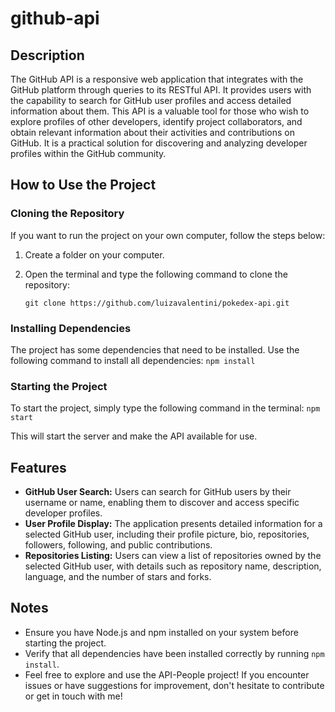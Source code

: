 # github-api

## Description
The GitHub API is a responsive web application that integrates with the GitHub platform through queries to its RESTful API. It provides users with the capability to search for GitHub user profiles and access detailed information about them. This API is a valuable tool for those who wish to explore profiles of other developers, identify project collaborators, and obtain relevant information about their activities and contributions on GitHub. It is a practical solution for discovering and analyzing developer profiles within the GitHub community.

## How to Use the Project

### Cloning the Repository
If you want to run the project on your own computer, follow the steps below:

1. Create a folder on your computer.
2. Open the terminal and type the following command to clone the repository:

    ```
   git clone https://github.com/luizavalentini/pokedex-api.git
   ```

### Installing Dependencies

The project has some dependencies that need to be installed. Use the following command to install all dependencies:
    ```
   npm install
    ```

### Starting the Project

To start the project, simply type the following command in the terminal:
    ```
   npm start
    ```

This will start the server and make the API available for use.

## Features

- **GitHub User Search:** Users can search for GitHub users by their username or name, enabling them to discover and access specific developer profiles.
- **User Profile Display:**  The application presents detailed information for a selected GitHub user, including their profile picture, bio, repositories, followers, following, and public contributions.
- **Repositories Listing:** Users can view a list of repositories owned by the selected GitHub user, with details such as repository name, description, language, and the number of stars and forks.

## Notes

- Ensure you have Node.js and npm installed on your system before starting the project.
- Verify that all dependencies have been installed correctly by running `npm install`.
- Feel free to explore and use the API-People project! If you encounter issues or have suggestions for improvement, don't hesitate to contribute or get in touch with me!
